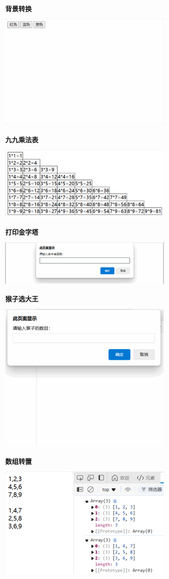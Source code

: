 ## 背景转换

<img src="./image/backgroundcolor.gif" alt="">

## 九九乘法表

<img src="./image/99.png" alt="">

## 打印金字塔

<img src="./image/pyramid.gif" alt="">

## 猴子选大王

<img src="./image/monkey.gif" alt="">

## 数组转置

<img src="./image/transpose.png" alt="">